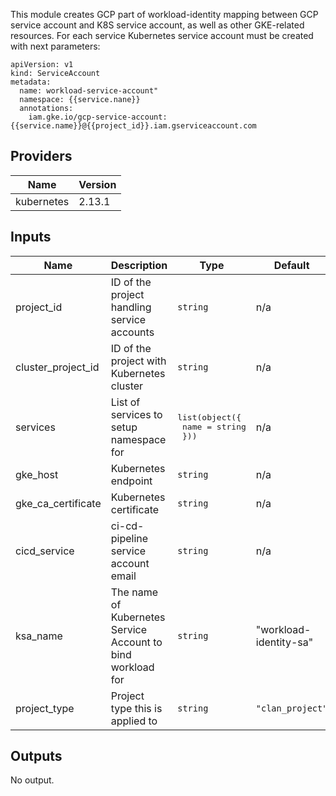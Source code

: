This module creates GCP part of workload-identity mapping between GCP service account and K8S service account, as well as other GKE-related resources.
For each service Kubernetes service account must be created with next parameters:

```
apiVersion: v1
kind: ServiceAccount
metadata:
  name: workload-service-account"
  namespace: {{service.nane}}
  annotations:
    iam.gke.io/gcp-service-account: {{service.name}}@{{project_id}}.iam.gserviceaccount.com
```

## Providers

| Name | Version |
|------|---------|
| kubernetes | 2.13.1 |

## Inputs

| Name | Description | Type | Default | Required |
|------|-------------|------|---------|:-----:|
| project\_id | ID of the project handling service accounts | `string` | n/a | yes |
| cluster\_project\_id | ID of the project with Kubernetes cluster | `string` | n/a | yes |
| services | List of services to setup namespace for | <pre>list(object({<br>    name      = string<br>  }))<br></pre> | n/a | yes |
| gke\_host | Kubernetes endpoint | `string` | n/a | yes |
| gke\_ca\_certificate | Kubernetes certificate | `string` | n/a | yes |
| cicd\_service | ci-cd-pipeline service account email | `string` | n/a | yes |
| ksa\_name | The name of Kubernetes Service Account to bind workload for | `string` | "workload-identity-sa" | no |
| project\_type | Project type this is applied to | `string` | `"clan_project"` | no |

## Outputs

No output.
